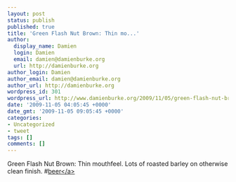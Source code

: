 ```yaml
---
layout: post
status: publish
published: true
title: 'Green Flash Nut Brown: Thin mo...'
author:
  display_name: Damien
  login: Damien
  email: damien@damienburke.org
  url: http://damienburke.org
author_login: Damien
author_email: damien@damienburke.org
author_url: http://damienburke.org
wordpress_id: 301
wordpress_url: http://www.damienburke.org/2009/11/05/green-flash-nut-brown-thin-mo/
date: '2009-11-05 04:05:45 +0000'
date_gmt: '2009-11-05 09:05:45 +0000'
categories:
- Uncategorized
- tweet
tags: []
comments: []
---
```

<p>Green Flash Nut Brown: Thin mouthfeel. Lots of roasted barley on otherwise clean finish. #<a href="http:&#47;&#47;search.twitter.com&#47;search?q=%23beer" class="aktt_hashtag">beer<&#47;a></p>
